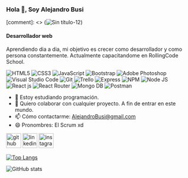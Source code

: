 ### Hola 👋, Soy Alejandro Busi
[comment]: <> (![Sin título-12](https://user-images.githubusercontent.com/83433159/125343458-78390100-e32c-11eb-9fdc-74dccefbfeae.png))
#### Desarrollador web
Aprendiendo dia a dia, mi objetivo es crecer como desarrollador y como persona constantemente. Actualmente capacitandome en RollingCode School.


<img alt="HTML5" src="https://img.shields.io/badge/html5-%23E34F26.svg?style=for-the-badge&logo=html5&logoColor=white"/> <img alt="CSS3" src="https://img.shields.io/badge/css3-%231572B6.svg?style=for-the-badge&logo=css3&logoColor=white"/> <img alt="JavaScript" src="https://img.shields.io/badge/javascript-%23323330.svg?style=for-the-badge&logo=javascript&logoColor=%23F7DF1E"/> <img alt="Bootstrap" src="https://img.shields.io/badge/bootstrap-%23563D7C.svg?style=for-the-badge&logo=bootstrap&logoColor=white"/> <img alt="Adobe Photoshop" src="https://img.shields.io/badge/adobephotoshop-%2331A8FF.svg?style=for-the-badge&logo=adobephotoshop&logoColor=white"/> <img alt="Visual Studio Code" src="https://img.shields.io/badge/VisualStudioCode-0078d7.svg?style=for-the-badge&logo=visual-studio-code&logoColor=white"/> <img alt="Git" src="https://img.shields.io/badge/git-%23F05033.svg?style=for-the-badge&logo=git&logoColor=white"/> <img alt="Trello" src="https://img.shields.io/badge/Trello-%23026AA7.svg?style=for-the-badge&logo=Trello&logoColor=white"/> <img alt="Express" src="https://img.shields.io/badge/express.js-%23404d59.svg?style=for-the-badge&logo=express&logoColor=%2361DAFB"/> 
<img alt="NPM" src="https://img.shields.io/badge/NPM-%23000000.svg?style=for-the-badge&logo=npm&logoColor=white"/> <img alt="Node JS" src="https://img.shields.io/badge/node.js-6DA55F?style=for-the-badge&logo=node.js&logoColor=white"/> <img alt="React js" src="https://img.shields.io/badge/react-%2320232a.svg?style=for-the-badge&logo=react&logoColor=%2361DAFB"/> <img alt="React Router" src="https://img.shields.io/badge/React_Router-CA4245?style=for-the-badge&logo=react-router&logoColor=white"/> 
<img alt="Mongo DB" src="https://img.shields.io/badge/MongoDB-%234ea94b.svg?style=for-the-badge&logo=mongodb&logoColor=white"/> 
<img alt="Postman" src="https://img.shields.io/badge/Postman-FF6C37?style=for-the-badge&logo=postman&logoColor=white"/> 

- 🔭 Estoy estudiando programación. 
- 👯 Quiero colaborar con cualquier proyecto. A fin de entrar en este mundo. 
- 📫 Cómo contactarme: AlejandroBusi@gmail.com 
- 😄 Pronombres: El Scrum xd 


[<img src='https://cdn.jsdelivr.net/npm/simple-icons@3.0.1/icons/github.svg' alt='github' height='40'>](https://github.com/alejandrobusi)  [<img src='https://cdn.jsdelivr.net/npm/simple-icons@3.0.1/icons/linkedin.svg' alt='linkedin' height='40'>](https://www.linkedin.com/in/https://www.linkedin.com/in/alejandro-busi-68b661103//)  [<img src='https://cdn.jsdelivr.net/npm/simple-icons@3.0.1/icons/instagram.svg' alt='instagram' height='40'>](https://www.instagram.com/alebusi/)  

[![Top Langs](https://github-readme-stats.vercel.app/api/top-langs/?username=alejandrobusi)](https://github.com/anuraghazra/github-readme-stats)

![GitHub stats](https://github-readme-stats.vercel.app/api?username=alejandrobusi&show_icons=true)  

